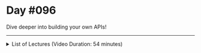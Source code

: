 # Day #096
Dive deeper into building your own APIs!

---

<details>
    <summary>List of Lectures (Video Duration: 54 minutes)</summary>
    <ul>
        <li>Introducing REST APIs</li>
        <li>Building A First Basic REST API</li>
        <li>Enhancing The API & Making It More Realistic</li>
        <li>A More Complex REST API: First Steps</li>
    </ul>
</details>
